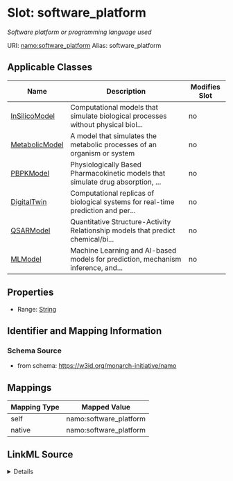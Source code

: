 

# Slot: software_platform 


_Software platform or programming language used_





URI: [namo:software_platform](https://w3id.org/monarch-initiative/namo/software_platform)
Alias: software_platform

<!-- no inheritance hierarchy -->





## Applicable Classes

| Name | Description | Modifies Slot |
| --- | --- | --- |
| [InSilicoModel](InSilicoModel.md) | Computational models that simulate biological processes without physical biol... |  no  |
| [MetabolicModel](MetabolicModel.md) | A model that simulates the metabolic processes of an organism or system |  no  |
| [PBPKModel](PBPKModel.md) | Physiologically Based Pharmacokinetic models that simulate drug  absorption, ... |  no  |
| [DigitalTwin](DigitalTwin.md) | Computational replicas of biological systems for real-time prediction and per... |  no  |
| [QSARModel](QSARModel.md) | Quantitative Structure-Activity Relationship models that predict  chemical/bi... |  no  |
| [MLModel](MLModel.md) | Machine Learning and AI-based models for prediction, mechanism inference, and... |  no  |






## Properties

* Range: [String](String.md)




## Identifier and Mapping Information






### Schema Source


* from schema: https://w3id.org/monarch-initiative/namo




## Mappings

| Mapping Type | Mapped Value |
| ---  | ---  |
| self | namo:software_platform |
| native | namo:software_platform |




## LinkML Source

<details>
```yaml
name: software_platform
description: Software platform or programming language used
from_schema: https://w3id.org/monarch-initiative/namo
rank: 1000
alias: software_platform
owner: InSilicoModel
domain_of:
- InSilicoModel
range: string

```
</details>
